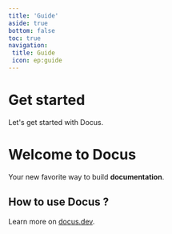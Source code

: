 ```yaml
---
title: 'Guide'
aside: true
bottom: false
toc: true
navigation: 
 title: Guide
 icon: ep:guide
---
```

# Get started

Let's get started with Docus.

# Welcome to Docus

Your new favorite way to build **documentation**.

## How to use Docus ?

Learn more on [docus.dev](https://docus.dev).
